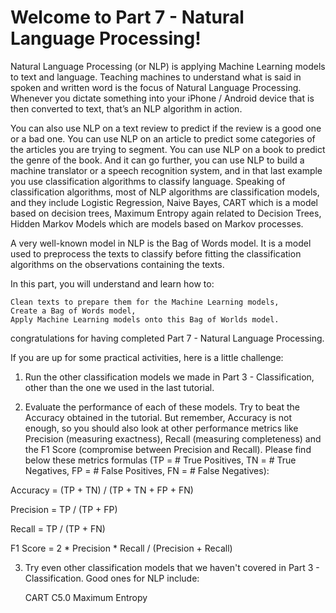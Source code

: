 # Welcome to Part 7 - Natural Language Processing!


Natural Language Processing (or NLP) is applying Machine Learning models to text and language. Teaching machines to understand what is said in spoken and written word is the focus of Natural Language Processing. Whenever you dictate something into your iPhone / Android device that is then converted to text, that’s an NLP algorithm in action.

You can also use NLP on a text review to predict if the review is a good one or a bad one. You can use NLP on an article to predict some categories of the articles you are trying to segment. You can use NLP on a book to predict the genre of the book. And it can go further, you can use NLP to build a machine translator or a speech recognition system, and in that last example you use classification algorithms to classify language. Speaking of classification algorithms, most of NLP algorithms are classification models, and they include Logistic Regression, Naive Bayes, CART which is a model based on decision trees, Maximum Entropy again related to Decision Trees, Hidden Markov Models which are models based on Markov processes.

A very well-known model in NLP is the Bag of Words model. It is a model used to preprocess the texts to classify before fitting the classification algorithms on the observations containing the texts.

In this part, you will understand and learn how to:

    Clean texts to prepare them for the Machine Learning models,
    Create a Bag of Words model,
    Apply Machine Learning models onto this Bag of Worlds model.

congratulations for having completed Part 7 - Natural Language Processing.

If you are up for some practical activities, here is a little challenge:

1. Run the other classification models we made in Part 3 - Classification, other than the one we used in the last tutorial.

2. Evaluate the performance of each of these models. Try to beat the Accuracy obtained in the tutorial. But remember, Accuracy is not enough, so you should also look at other performance metrics like Precision (measuring exactness), Recall (measuring completeness) and the F1 Score (compromise between Precision and Recall). Please find below these metrics formulas (TP = # True Positives, TN = # True Negatives, FP = # False Positives, FN = # False Negatives):

Accuracy = (TP + TN) / (TP + TN + FP + FN)

Precision = TP / (TP + FP)

Recall = TP / (TP + FN)

F1 Score = 2 * Precision * Recall / (Precision + Recall)

3. Try even other classification models that we haven't covered in Part 3 - Classification. Good ones for NLP include:

    CART
    C5.0
    Maximum Entropy
